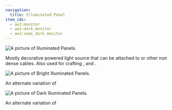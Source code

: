 ```yaml
---
navigation:
  title: Illuminated Panel
item_ids:
  - ae2:monitor
  - ae2:dark_monitor
  - ae2:semi_dark_monitor
---
```


![A picture of Illuminated Panels.](../../../public/assets/large/illuminated_panel.png)

Mostly decorative powered light source that can be attached to <ItemLink id="fluix_glass_cable"/> or other non dense
cables. Also used for crafting <ItemLink id="terminal"/>, <ItemLink id="pattern_access_terminal"/>
and <ItemLink id="storage_monitor"/>.

<RecipeFor id="semi_dark_monitor" />

![A picture of Bright Illuminated Panels.](../../../public/assets/large/bright_illuminated_panel.png)

An alternate variation of <ItemLink id="semi_dark_monitor"/>

<RecipeFor id="monitor" />

![A picture of Dark Illuminated Panels.](../../../public/assets/large/dark_illuminated_panel.png)

An alternate variation of <ItemLink id="semi_dark_monitor"/>

<RecipeFor id="dark_monitor" />
